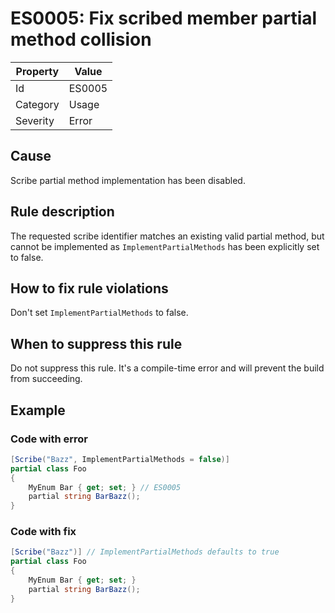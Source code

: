 # ES0005: Fix scribed member partial method collision

| Property | Value |
| --- | --- |
| Id | ES0005 |
| Category | Usage |
| Severity | Error |

## Cause

Scribe partial method implementation has been disabled.

## Rule description

The requested scribe identifier matches an existing valid partial method, but cannot be implemented as `ImplementPartialMethods` has been explicitly set to false.

## How to fix rule violations

Don't set `ImplementPartialMethods` to false.

## When to suppress this rule

Do not suppress this rule. It's a compile-time error and will prevent the build from succeeding.

## Example

### Code with error

```csharp
[Scribe("Bazz", ImplementPartialMethods = false)]
partial class Foo
{
    MyEnum Bar { get; set; } // ES0005
    partial string BarBazz();
}
```

### Code with fix

```csharp
[Scribe("Bazz")] // ImplementPartialMethods defaults to true
partial class Foo
{
    MyEnum Bar { get; set; }
    partial string BarBazz();
}
```
